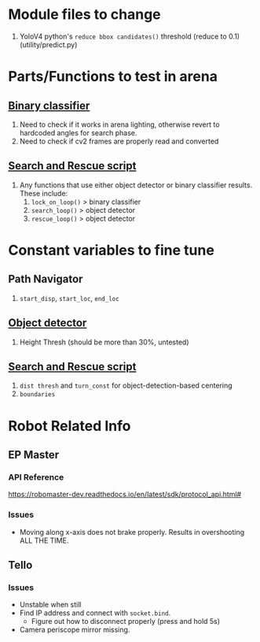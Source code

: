 # Module files to change 
1. YoloV4 python's `reduce bbox candidates()` threshold (reduce to 0.1) (utility/predict.py)

# Parts/Functions to test in arena
## [Binary classifier](robomaster/utils/frame_processing.py)
1. Need to check if it works in arena lighting, otherwise revert to hardcoded angles for search phase.
2. Need to check if cv2 frames are properly read and converted

## [Search and Rescue script](robomaster/search_rescue.py)
1. Any functions that use either object detector or binary classifier results. These include:
   1. `lock_on_loop()` > binary classifier
   2. `search_loop()` > object detector
   3. `rescue_loop()` > object detector


# Constant variables to fine tune
## Path Navigator
1. `start_disp`, `start_loc`, `end_loc`

## [Object detector](robomaster/utils/object_detector.py)
1. Height Thresh (should be more than 30%, untested)
## [Search and Rescue script](robomaster/search_rescue.py)
1. `dist thresh` and `turn_const` for object-detection-based centering
2. `boundaries`





# Robot Related Info
## EP Master

### API Reference
https://robomaster-dev.readthedocs.io/en/latest/sdk/protocol_api.html#

### Issues
- Moving along x-axis does not brake properly. Results in overshooting ALL THE TIME.

## Tello

### Issues
- Unstable when still
- Find IP address and connect with `socket.bind`.
  - Figure out how to disconnect properly (press and hold 5s)
- Camera periscope mirror missing.